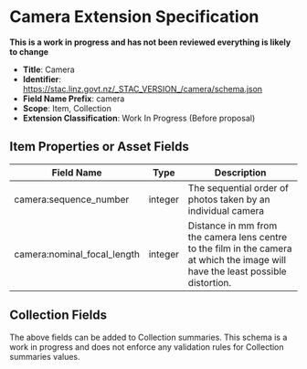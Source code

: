 # Camera Extension Specification

**This is a work in progress and has not been reviewed everything is likely to
change**

- **Title**: Camera
- **Identifier**:
  <https://stac.linz.govt.nz/_STAC_VERSION_/camera/schema.json>
- **Field Name Prefix**: camera
- **Scope**: Item, Collection
- **Extension Classification**: Work In Progress (Before proposal)

## Item Properties or Asset Fields

| Field Name                  | Type    | Description                                                                                                                      |
| --------------------------- | ------- | -------------------------------------------------------------------------------------------------------------------------------- |
| camera:sequence_number      | integer | The sequential order of photos taken by an individual camera                                                                     |
| camera:nominal_focal_length | integer | Distance in mm from the camera lens centre to the film in the camera at which the image will have the least possible distortion. |

## Collection Fields

The above fields can be added to Collection summaries. This schema is a work in progress and does not enforce any validation rules for Collection summaries values.

